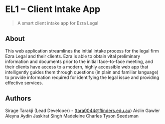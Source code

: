 # EL1 – Client Intake App

> A smart client intake app for Ezra Legal

## About

This web application streamlines the initial intake process for the legal firm Ezra Legal and their clients. Ezra is able to obtain vital preliminary information and documents prior to the initial face-to-face meeting, and their clients have access to a modern, highly accessible web app that intelligently guides them through questions (in plain and familiar language) to provide information required for identifying the legal issue and providing effective services. 

## Authors

Sirage Tarakji (Lead Developer) - (tara0044@flinders.edu.au)
Aislin Gawler
Aleyna Aydin
Jaskirat Singh
Madeleine Charles
Tyson Seedsman

